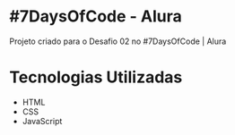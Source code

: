 # #7DaysOfCode - Alura

Projeto criado para o Desafio 02 no #7DaysOfCode | Alura

# Tecnologias Utilizadas
- HTML
- CSS
- JavaScript
